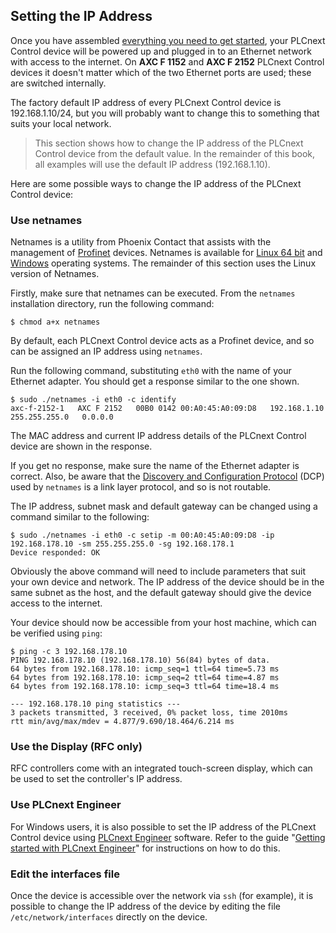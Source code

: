 ## Setting the IP Address

Once you have assembled [everything you need to get started][what-you-will-need], your PLCnext Control device will be powered up and plugged in to an Ethernet network with access to the internet. On **AXC F 1152** and **AXC F 2152** PLCnext Control devices it doesn't matter which of the two Ethernet ports are used; these are switched internally.

The factory default IP address of every PLCnext Control device is 192.168.1.10/24, but you will probably want to change this to something that suits your local network.

> This section shows how to change the IP address of the PLCnext Control device from the default value. In the remainder of this book, all examples will use the default IP address (192.168.1.10).

Here are some possible ways to change the IP address of the PLCnext Control device:

### Use netnames

Netnames is a utility from Phoenix Contact that assists with the management of [Profinet][profinet] devices. Netnames is available for [Linux 64 bit][netnames-linux] and [Windows][netnames-win] operating systems. The remainder of this section uses the Linux version of Netnames.

Firstly, make sure that netnames can be executed. From the `netnames` installation directory, run the following command:

```text
$ chmod a+x netnames
```

By default, each PLCnext Control device acts as a Profinet device, and so can be assigned an IP address using `netnames`.

Run the following command, substituting `eth0` with the name of your Ethernet adapter. You should get a response similar to the one shown.

```text
$ sudo ./netnames -i eth0 -c identify
axc-f-2152-1   AXC F 2152   00B0 0142 00:A0:45:A0:09:D8   192.168.1.10   255.255.255.0   0.0.0.0
```

The MAC address and current IP address details of the PLCnext Control device are shown in the response.

If you get no response, make sure the name of the Ethernet adapter is correct. Also, be aware that the [Discovery and Configuration Protocol][profinet-dcp] (DCP) used by `netnames` is a link layer protocol, and so is not routable.

The IP address, subnet mask and default gateway can be changed using a command similar to the following:

```text
$ sudo ./netnames -i eth0 -c setip -m 00:A0:45:A0:09:D8 -ip 192.168.178.10 -sm 255.255.255.0 -sg 192.168.178.1
Device responded: OK
```

Obviously the above command will need to include parameters that suit your own device and network. The IP address of the device should be in the same subnet as the host, and the default gateway should give the device access to the internet.

Your device should now be accessible from your host machine, which can be verified using `ping`:

```text
$ ping -c 3 192.168.178.10
PING 192.168.178.10 (192.168.178.10) 56(84) bytes of data.
64 bytes from 192.168.178.10: icmp_seq=1 ttl=64 time=5.73 ms
64 bytes from 192.168.178.10: icmp_seq=2 ttl=64 time=4.87 ms
64 bytes from 192.168.178.10: icmp_seq=3 ttl=64 time=18.4 ms

--- 192.168.178.10 ping statistics ---
3 packets transmitted, 3 received, 0% packet loss, time 2010ms
rtt min/avg/max/mdev = 4.877/9.690/18.464/6.214 ms
```

### Use the Display (RFC only)

RFC controllers come with an integrated touch-screen display, which can be used to set the controller's IP address.

### Use PLCnext Engineer

For Windows users, it is also possible to set the IP address of the PLCnext Control device using [PLCnext Engineer][plcnext-eng] software. Refer to the guide "[Getting started with PLCnext Engineer][plcnext-eng-getting-started]" for instructions on how to do this.

### Edit the interfaces file

Once the device is accessible over the network via `ssh` (for example), it is possible to change the IP address of the device by editing the file `/etc/network/interfaces` directly on the device.

[what-you-will-need]: ch00-00-introduction.md#what-you-will-need
[profinet]: https://www.profibus.com/technology/profinet/
[netnames-linux]: http://plcnext-runtime.com/downloads/netnames/linux-x64/netnames
[netnames-win]: http://www.phoenixcontact.com/qr/2316390/softw
[profinet-dcp]: https://profinetuniversity.com/naming-addressing/profinet-dcp/
[plcnext-eng]: http://phoenixcontact.com/product/1046008
[plcnext-eng-getting-started]: https://www.plcnext.help/te/PLCnext_Engineer/Getting_started_with_PLCnext_Engineer.htm
